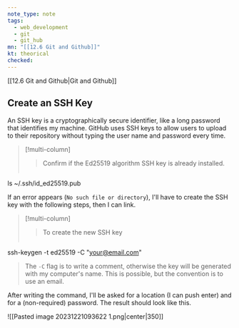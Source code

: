 ```yaml
---
note_type: note
tags:
  - web_development
  - git
  - git_hub
mn: "[[12.6 Git and Github]]"
kt: theorical
checked: 
---
```

[[12.6 Git and Github|Git and Github]]

## Create an SSH Key
An SSH key is a cryptographically secure identifier, like a long password that identifies my machine. GitHub uses SSH keys to allow users to upload to their repository without typing the user name and password every time. 

>[!multi-column]
>
>>Confirm if the Ed25519 algorithm SSH key is already installed.
>
>>```bash
ls ~/.ssh/id_ed25519.pub

If an error appears (`No such file or directory`), I'll have to create the SSH key with the following steps, then I can link.

>[!multi-column]
>
>>To create the new SSH key
>
>>```bash
ssh-keygen -t ed25519 -C "your@email.com"

>The `-C` flag is to write a comment, otherwise the key will be generated with my computer's name. This is possible, but the convention is to use an email. 

After writing the command, I'll be asked for a location (I can push enter) and for a (non-required) password. The result should look like this. 

![[Pasted image 20231221093622 1.png|center|350]]
